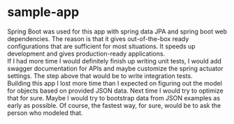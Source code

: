 # sample-app

Spring Boot was used for this app with spring data JPA and spring boot web dependencies. The reason is that it gives out-of-the-box ready configurations that are sufficient for most situations. It speeds up development and gives production-ready applications.\
If I had more time I would definitely finish up writing unit tests, I would add swagger documentation for APIs and maybe customize the spring actuator settings. The step above that would be to write integration tests.\
Building this app I lost more time than I expected on figuring out the model for objects based on provided JSON data. Next time I would try to optimize that for sure. Maybe I would try to bootstrap data from JSON examples as early as possible. Of course, the fastest way, for sure, would be to ask the person who modeled that.
